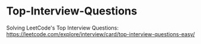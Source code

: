 # Top-Interview-Questions
Solving LeetCode's Top Interview Questions: 
https://leetcode.com/explore/interview/card/top-interview-questions-easy/
